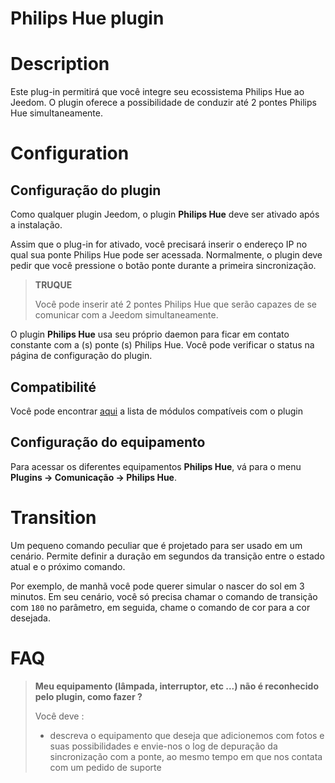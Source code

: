 # Philips Hue plugin

# Description

Este plug-in permitirá que você integre seu ecossistema Philips Hue ao Jeedom. O plugin oferece a possibilidade de conduzir até 2 pontes Philips Hue simultaneamente.

# Configuration

## Configuração do plugin

Como qualquer plugin Jeedom, o plugin **Philips Hue** deve ser ativado após a instalação.

Assim que o plug-in for ativado, você precisará inserir o endereço IP no qual sua ponte Philips Hue pode ser acessada. Normalmente, o plugin deve pedir que você pressione o botão ponte durante a primeira sincronização.

>**TRUQUE**
>
>Você pode inserir até 2 pontes Philips Hue que serão capazes de se comunicar com a Jeedom simultaneamente.

O plugin **Philips Hue** usa seu próprio daemon para ficar em contato constante com a (s) ponte (s) Philips Hue. Você pode verificar o status na página de configuração do plugin.


## Compatibilité

Você pode encontrar [aqui](https://compatibility.jeedom.com/index.php?v=d&p=home&plugin=philipsHue) a lista de módulos compatíveis com o plugin

## Configuração do equipamento

Para acessar os diferentes equipamentos **Philips Hue**, vá para o menu **Plugins → Comunicação → Philips Hue**.

# Transition

Um pequeno comando peculiar que é projetado para ser usado em um cenário. Permite definir a duração em segundos da transição entre o estado atual e o próximo comando.

Por exemplo, de manhã você pode querer simular o nascer do sol em 3 minutos. Em seu cenário, você só precisa chamar o comando de transição com ``180`` no parâmetro, em seguida, chame o comando de cor para a cor desejada.

# FAQ

> **Meu equipamento (lâmpada, interruptor, etc ...) não é reconhecido pelo plugin, como fazer ?**
>
> Você deve :
> - descreva o equipamento que deseja que adicionemos com fotos e suas possibilidades e envie-nos o log de depuração da sincronização com a ponte, ao mesmo tempo em que nos contata com um pedido de suporte